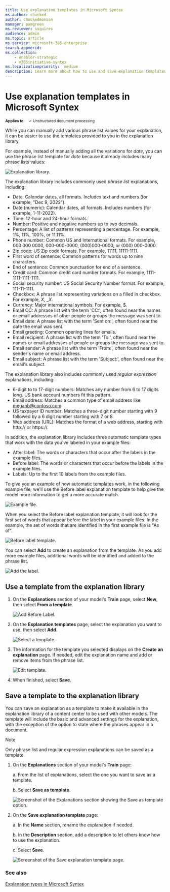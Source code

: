 ```yaml
---
title: Use explanation templates in Microsoft Syntex
ms.author: chucked
author: chuckedmonson
manager: pamgreen
ms.reviewer: ssquires
audience: admin
ms.topic: article
ms.service: microsoft-365-enterprise
search.appverid:
ms.collection:
    - enabler-strategic
    - m365initiative-syntex
ms.localizationpriority:  medium
description: Learn more about how to use and save explanation templates in Microsoft Syntex.
---
```


# Use explanation templates in Microsoft Syntex

<sup>**Applies to:**  &ensp; &#10003; Unstructured document processing </sup>

While you can manually add various phrase list values for your explanation, it can be easier to use the templates provided to you in the explanation library.

For example, instead of manually adding all the variations for *date*, you can use the phrase list template for *date* because it already includes many phrase lists values:

![Explanation library.](../media/content-understanding/explanation-template.png)

The explanation library includes commonly used *phrase list* explanations, including:

- Date: Calendar dates, all formats. Includes text and numbers (for example, "Dec 9, 2022").
- Date (numeric): Calendar dates, all formats. Includes numbers (for example, 1-11-2022).
- Time: 12-hour and 24-hour formats.
- Number: Positive and negative numbers up to two decimals.
- Percentage: A list of patterns representing a percentage. For example, 1%, 11%, 100%, or 11.11%.
- Phone number: Common US and International formats. For example, 000 000 0000, 000-000-0000, (000)000-0000, or (000) 000-0000.
- Zip code: US Zip code formats. For example, 11111, 11111-1111.
- First word of sentence: Common patterns for words up to nine characters.
- End of sentence: Common punctuation for end of a sentence.
- Credit card: Common credit card number formats. For example, 1111-1111-1111-1111.
- Social security number: US Social Security Number format. For example, 111-11-1111.
- Checkbox: A phrase list representing variations on a filled in checkbox. For example, _X_, __X_.
- Currency: Major international symbols. For example, $.
- Email CC: A phrase list with the term 'CC:', often found near the names or email addresses of other people or groups the message was sent to.
- Email date: A phrase list with the term 'Sent on:', often found near the date the email was sent.
- Email greeting: Common opening lines for emails.
- Email recipient: A phrase list with the term 'To:', often found near the names or email addresses of people or groups the message was sent to.
- Email sender: A phrase list with the term 'From:', often found near the sender's name or email address.
- Email subject: A phrase list with the term 'Subject:', often found near the email's subject.

The explanation library also includes commonly used *regular expression* explanations, including:

- 6-digit to to 17-digit numbers: Matches any number from 6 to 17 digits long. US bank account numbers fit this pattern.
- Email address: Matches a common type of email address like meganb@contoso.com.
- US taxpayer ID number: Matches a three-digit number starting with 9 followed by a 6 digit number starting with 7 or 8.
- Web address (URL): Matches the format of a web address, starting with http:// or https://.

In addition, the explanation library includes three automatic template types that work with the data you've labeled in your example files:

- After label: The words or characters that occur after the labels in the example files.
- Before label: The words or characters that occur before the labels in the example files.
- Labels: Up to the first 10 labels from the example files.

To give you an example of how automatic templates work, in the following example file, we'll use the Before label explanation template to help give the model more information to get a more accurate match.

![Example file.](../media/content-understanding/before-label.png)

When you select the Before label explanation template, it will look for the first set of words that appear before the label in your example files. In the example, the set of words that are identified in the first example file is "As of".

![Before label template.](../media/content-understanding/before-label-explanation.png)

You can select **Add** to create an explanation from the template. As you add more example files, additional words will be identified and added to the phrase list.

![Add the label.](../media/content-understanding/before-label-add.png)

## Use a template from the explanation library

1. On the **Explanations** section of your model's **Train** page, select **New**, then select **From a template**.

   ![Add Before Label.](../media/content-understanding/from-template.png)

2.  On the **Explanation templates** page, select the explanation you want to use, then select **Add**.

    ![Select a template.](../media/content-understanding/phone-template.png)

3. The information for the template you selected displays on the **Create an explanation** page. If needed, edit the explanation name and add or remove items from the phrase list.

    ![Edit template.](../media/content-understanding/phone-template-live.png)

4. When finished, select **Save**.

## Save a template to the explanation library

You can save an explanation as a template to make it available in the explanation library of a content center to be used with other models. The template will include the basic and advanced settings for the explanation, with the exception of the option to state where the phrases appear in a document.

> [!NOTE]
> Only phrase list and regular expression explanations can be saved as a template.

1. On the **Explanations** section of your model's **Train** page:

   a. From the list of explanations, select the one you want to save as a template.

   b. Select **Save as template**.

    ![Screenshot of the Explanations section showing the Save as template option.](../media/content-understanding/explanation-save-as-template.png)

2. On the **Save explanation template** page:

   a. In the **Name** section, rename the explanation if needed.

   b. In the **Description** section, add a description to let others know how to use the explanation.

   c. Select **Save**.

    ![Screenshot of the Save explanation template page.](../media/content-understanding/save-explanation-template.png)

### See also

[Explanation types in Microsoft Syntex](explanation-types-overview.md)